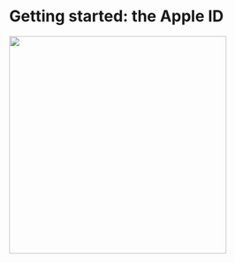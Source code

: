 # Getting started: the Apple ID





<img title="" src="file:///D:/College/7th%20Semester/ENGRC%203500/group_project_update/engrc-3500-team2/content/iPhone/images/under-construction.png" alt="" width="393" data-align="center">
